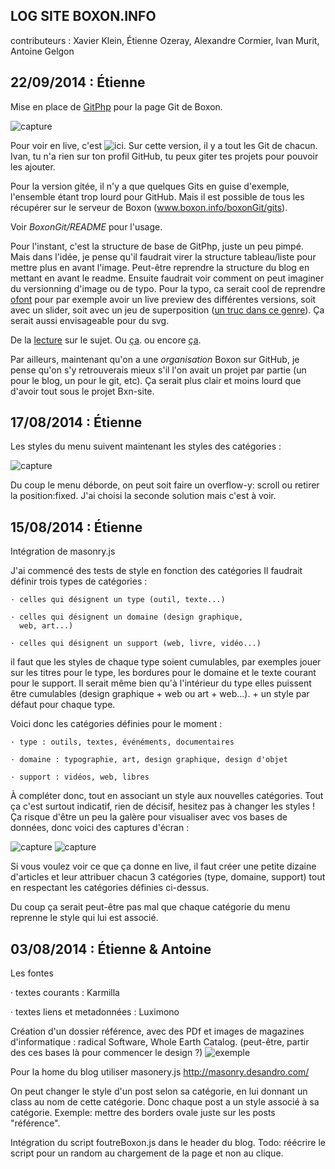 LOG SITE BOXON.INFO
--------------------
contributeurs : Xavier Klein, Étienne Ozeray, Alexandre Cormier, Ivan Murit, Antoine Gelgon

## 22/09/2014 : Étienne

Mise en place de [GitPhp](http://www.gitphp.org/) pour la page Git de Boxon.

![capture](http://etienneozeray.fr/bordel/boxon4.png)

Pour voir en live, c'est ![ici](http://www.boxon.info/boxonGit/). Sur cette version, il y a tout les Git de chacun. Ivan, tu n'a rien sur ton profil GitHub, tu peux giter tes projets pour pouvoir les ajouter.

Pour la version gitée, il n'y a que quelques Gits en guise d'exemple, l'ensemble étant trop lourd pour GitHub. Mais il est possible de tous les récupérer sur le serveur de Boxon (www.boxon.info/boxonGit/gits).

Voir *BoxonGit/README* pour l'usage.

Pour l'instant, c'est la structure de base de GitPhp, juste un peu pimpé. Mais dans l'idée, je pense qu'il faudrait virer la structure tableau/liste pour mettre plus en avant l'image. Peut-être reprendre la structure du blog en mettant en avant le readme. Ensuite faudrait voir comment on peut imaginer du versionning d'image ou de typo. Pour la typo, ca serait cool de reprendre [ofont](http://ofont.net/) pour par exemple avoir un live preview des différentes versions, soit avec un slider, soit avec un jeu de superposition ([un truc dans ce genre](https://github.com/blog/1633-3d-file-diffs)). Ça serait aussi envisageable pour du svg. 

De la [lecture](http://w.xuv.be/projects/design_with_git) sur le sujet. Ou [ça](http://f-u-t-u-r-e.org/r/24_David-Reinfurt_Versionnage-infini_FR.md). ou encore [ça](http://ospublish.constantvzw.org/blog/tools/diff-git-imagemagick). 

Par ailleurs, maintenant qu'on a une *organisation* Boxon sur GitHub, je pense qu'on s'y retrouverais mieux s'il l'on avait un projet par partie (un pour le blog, un pour le git, etc). Ça serait plus clair et moins lourd que d'avoir tout sous le projet Bxn-site.


## 17/08/2014 : Étienne

Les styles du menu suivent maintenant les styles des catégories :

![capture](http://etienneozeray.fr/bordel/boxon3.png)

Du coup le menu déborde, on peut soit faire un overflow-y: scroll ou retirer la position:fixed. J'ai choisi la seconde solution mais c'est à voir.

## 15/08/2014 : Étienne

Intégration de masonry.js

J'ai commencé des tests de style en fonction des catégories
Il faudrait définir trois types de catégories :

	· celles qui désignent un type (outil, texte...)
	
	· celles qui désignent un domaine (design graphique,
	  web, art...)
	  
	· celles qui désignent un support (web, livre, vidéo...)
	
il faut que les styles de chaque type soient cumulables, par exemples jouer sur les titres pour le type, les bordures pour le domaine et le texte courant pour le support. Il serait même bien qu'à l'intérieur du type elles puissent être cumulables (design graphique + web ou art + web...). + un style par défaut pour chaque type.

Voici donc les catégories définies pour le moment :

	· type : outils, textes, événéments, documentaires
	 
	· domaine : typographie, art, design graphique, design d'objet
	 
	· support : vidéos, web, libres
	 
À compléter donc, tout en associant un style aux nouvelles catégories.
Tout ça c'est surtout indicatif, rien de décisif, hesitez pas à changer les styles !
Ça risque d'être un peu la galère pour visualiser avec vos bases de données, donc voici des captures d'écran :

![capture](http://etienneozeray.fr/bordel/boxon1_2.png)
![capture](http://etienneozeray.fr/bordel/boxon2_2.png)

Si vous voulez voir ce que ça donne en live, il faut créer une petite dizaine d'articles et leur attribuer chacun 3 catégories (type, domaine, support) tout en respectant les catégories définies ci-dessus.

Du coup ça serait peut-être pas mal que chaque catégorie du menu reprenne le style qui lui est associé.


## 03/08/2014 : Étienne & Antoine

Les fontes

· textes courants : Karmilla

· textes liens et metadonnées : Luximono

Création d'un dossier référence, avec des PDf et images de magazines d'informatique :
radical Software, Whole Earth Catalog.
(peut-être, partir des ces bases là pour commencer le design ?)
![exemple](http://scri.ch/nie.png)

Pour la home du blog utiliser masonery.js http://masonry.desandro.com/

On peut changer le style d'un post selon sa catégorie,
en lui donnant un class au nom de cette catégorie.
Donc chaque post a un style associé à sa catégorie.
Exemple: mettre des borders ovale juste sur les posts "référence".

Intégration du script foutreBoxon.js dans le header du blog.
  Todo: réécrire le script pour un random au chargement de la page et non au clique.
